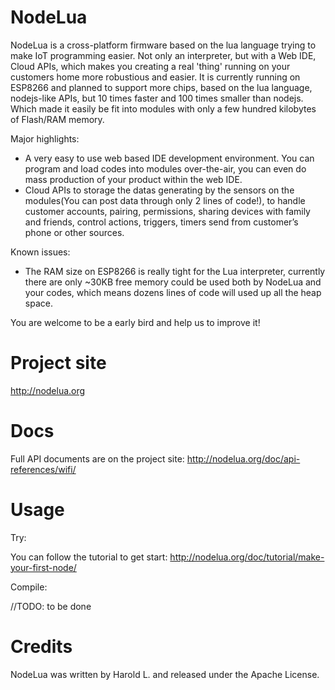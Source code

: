 NodeLua
=====================

NodeLua is a cross-platform firmware based on the lua language trying to make IoT programming easier. Not only an interpreter, but with a Web IDE, Cloud APIs, which makes you creating a real 'thing' running on your customers home more robustious and easier. It is currently running on ESP8266 and planned to support more chips, based on the lua language, nodejs-like APIs, but 10 times faster and 100 times smaller than nodejs. Which made it easily be fit into modules with only a few hundred kilobytes of Flash/RAM memory.

Major highlights:

* A very easy to use web based IDE development environment. You can program and load codes into modules over-the-air, you can even do mass production of your product within the web IDE.
* Cloud APIs to storage the datas generating by the sensors on the modules(You can post data through only 2 lines of code!), to handle customer accounts, pairing, permissions, sharing devices with family and friends, control actions, triggers, timers send from customer’s phone or other sources.

Known issues:

* The RAM size on ESP8266 is really tight for the Lua interpreter, currently there are only ~30KB free memory could be used both by NodeLua and your codes, which means dozens lines of code will used up all the heap space.

You are welcome to be a early bird and help us to improve it!


Project site
===
http://nodelua.org

Docs
===
Full API documents are on the project site: http://nodelua.org/doc/api-references/wifi/

Usage
===
Try:

You can follow the tutorial to get start: http://nodelua.org/doc/tutorial/make-your-first-node/

Compile:

//TODO: to be done

Credits
===
NodeLua was written by Harold L. and released under the Apache License.
